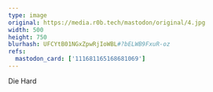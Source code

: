 ```yaml
---
type: image
original: https://media.r0b.tech/mastodon/original/4.jpg
width: 500
height: 750
blurhash: UFCYtB01NGxZpwRjIoWBL#?bELWB9FxuR-oz
refs:
  mastodon_card: ['111681165168681069']
---
```


Die Hard
